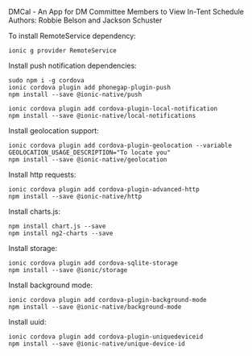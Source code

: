 DMCal - An App for DM Committee Members to View In-Tent Schedule
Authors: Robbie Belson and Jackson Schuster


To install RemoteService dependency:


```
ionic g provider RemoteService
```

Install push notification dependencies:

```
sudo npm i -g cordova
ionic cordova plugin add phonegap-plugin-push
npm install --save @ionic-native/push

ionic cordova plugin add cordova-plugin-local-notification
npm install --save @ionic-native/local-notifications
```

Install geolocation support:
```
ionic cordova plugin add cordova-plugin-geolocation --variable GEOLOCATION_USAGE_DESCRIPTION="To locate you"
npm install --save @ionic-native/geolocation
```

Install http requests:
```
ionic cordova plugin add cordova-plugin-advanced-http
npm install --save @ionic-native/http
```

Install charts.js:
```
npm install chart.js --save
npm install ng2-charts --save
```

Install storage:
```
ionic cordova plugin add cordova-sqlite-storage
npm install --save @ionic/storage
```

Install background mode:
```
ionic cordova plugin add cordova-plugin-background-mode
npm install --save @ionic-native/background-mode
```

Install uuid:
```
ionic cordova plugin add cordova-plugin-uniquedeviceid
npm install --save @ionic-native/unique-device-id
```
